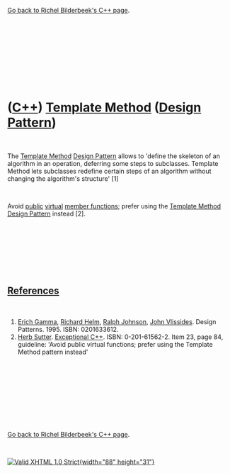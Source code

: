 

[Go back to Richel Bilderbeek's C++ page](Cpp.htm).

 

 

 

 

 

([C++](Cpp.htm)) [Template Method](CppDesignPatternTemplateMethod.htm) ([Design Pattern](CppDesignPattern.htm))
===============================================================================================================

 

The [Template Method](CppDesignPatternTemplateMethod.htm) [Design
Pattern](CppDesignPattern.htm) allows to 'define the skeleton of an
algorithm in an operation, deferring some steps to subclasses. Template
Method lets subclasses redefine certain steps of an algorithm without
changing the algorithm's structure' \[1\]

 

Avoid [public](CppPublic.htm) [virtual](CppVirtual.htm) [member
functions](CppMemberFunction.htm); prefer using the [Template Method
Design Pattern](CppDesignPatternTemplateMethod.htm) instead \[2\].

 

 

 

 

[References](CppReferences.htm)
-------------------------------

 

1.  [Erich Gamma](CppErichGamma.htm), [Richard
    Helm](CppRichardHelm.htm), [Ralph Johnson](CppRalphJohnson.htm),
    [John Vlissides](CppJohnVlissides.htm). Design Patterns. 1995.
    ISBN: 0201633612.
2.  [Herb Sutter](CppHerbSutter.htm). [Exceptional
    C++](CppExceptionalCpp.htm). ISBN: 0-201-61562-2. Item 23, page 84,
    guideline: 'Avoid public virtual functions; prefer using the
    Template Method pattern instead'

 

 

 

 

 

[Go back to Richel Bilderbeek's C++ page](Cpp.htm).



 

[![Valid XHTML 1.0 Strict](valid-xhtml10.png){width="88"
height="31"}](http://validator.w3.org/check?uri=referer)
